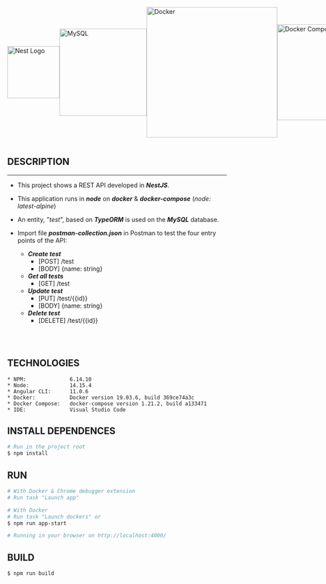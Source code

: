 <div style="display:flex; flex-direction: row; align-items:center;justify-content: space-between;">
<a href="http://nestjs.com/" target="blank"><img src="https://nestjs.com/img/logo-small.svg" width="120" alt="Nest Logo" /></a>

<a href="https://www.mysql.com/" target="blank"><img src="https://www.mysql.com/common/logos/logo-mysql-170x115.png" width="200" alt="MySQL" /></a>

<a href="https://www.docker.com/" target="blank"><img src="https://www.docker.com/sites/default/files/d8/2019-07/horizontal-logo-monochromatic-white.png" width="300" alt="Docker" /></a>

<a href="https://www.docker.com/" target="blank"><img src="https://i1.wp.com/www.docker.com/blog/wp-content/uploads/2020/02/Compose.png" width="220" alt="Docker Compose" /></a>
</div>

## DESCRIPTION
---

* This project shows a REST API developed in ***NestJS***.

* This application runs in ***node*** on ***docker*** & ***docker-compose*** (*node: latest-alpine*)

* An entity, "*test*", based on ***TypeORM*** is used on the ***MySQL*** database.

* Import file ***postman-collection.json*** in Postman to test the four entry points of the API:
    * ***Create test***
        * [POST] /test
        * [BODY] {name: string}
    * ***Get all tests***
        * [GET] /test
    * ***Update test***
        * [PUT] /test/{{id}}
        * [BODY] {name: string}
    * ***Delete test***
        * [DELETE] /test/{{id}}
<br>
<br>

## TECHNOLOGIES
~~~
* NPM:              6.14.10
* Node:             14.15.4
* Angular CLI:      11.0.6
* Docker:           Docker version 19.03.6, build 369ce74a3c
* Docker Compose:   docker-compose version 1.21.2, build a133471
* IDE:              Visual Studio Code
~~~

## INSTALL DEPENDENCES
```sh
# Run in the project root
$ npm install
```
## RUN
```sh
# With Docker & Chrome debugger extension
# Run task "Launch app"

# With Docker
# Run task "Launch dockers" or
$ npm run app-start

# Running in your browser on http://localhost:4000/
```

## BUILD
```sh
$ npm run build
```